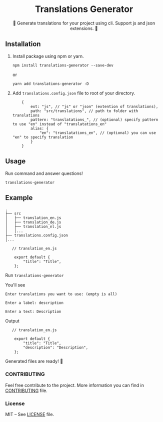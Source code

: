 <div align=center>
<h1 style="border:0">Translations Generator</h1>
🌟 Generate translations for your project using cli. Support js and json extensions. 🌟
</div>

## Installation

1. Install package using npm or yarn.

   ```shell
   npm install translations-generator --save-dev
   ```

   or

   ```shell
   yarn add translations-generator -D
   ```

2. Add `translations.config.json` file to root of your directory.

   ```
       {
           ext: "js", // "js" or "json" (extention of translations),
           path: "src/translations", // path to folder with translations
           pattern: "translatations_", // (optional) specify pattern to use "en" instead of "translatations_en"
           alias: {
               "en": "translatations_en", // (optional) you can use "en" to specify translation
           }
       }
   ```

## Usage

Run command and answer questions!

```shell
translations-generator
```

## Example

    .
    ├── src
    │   ├── translation_en.js
    │   ├── translation_de.js
    │   ├── translation_nl.js
    │   │...
    ├── translations.config.json
    │...

```
   // translation_en.js

    export default {
        "title": "Title",
    };
```

Run `translations-generator`

You'll see

`Enter translations you want to use: (empty is all)`

`Enter a label: description`

`Enter a text: Description`

Output

```
   // translation_en.js

    export default {
        "title": "Title",
        "description": "Description",
    };
```

Generated files are ready! 🎉

### CONTRIBUTING

Feel free contribute to the project. More information you can find in [CONTRIBUTING](CONTRIBUTING.md) file.

### License

MIT – See [LICENSE](LICENSE) file.
